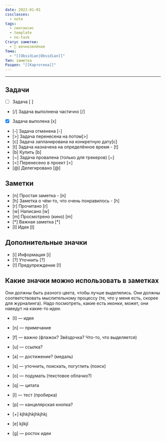 ```yaml
---
date: 2022-01-01
cssclasses:
  - note
tags:
  - синтаксис
  - template
  - no-task
Статус заметки:
  - 🌱 вечнозелёная
Тема:
  - "[[Obsidian|Obsidian]]"
Тип: заметка
Раздел: "[[Картотека]]"
---
```


***
## Задачи

- [ ] Задача [ ]
- [/] Задача выполнена частично [/]
- [x] Задача выполена [x]
- [-] Задача отменена [-]
- [>] Задача перенесена на потом[>]
- [c] Задача запланирована на конкретную дату[c]
- [t] Задача назначена на определённое время - [t]
- [b] Купить [b]
- [~]  Задача провалена (только для трекеров) [~]
- [<] Перенесено в проект [<]
- [@] Делегировано [@]

## Заметки

- [n] Простая заметка - [n]
- [h] Заметка о чём-то, что очень понравилось - [h]
- [r] Прочитано [r]
- [w] Написано [w]
- [m] Просмотрено (кино) [m]
- [*] Важная заметка [\*]
- [I] Идея [I]

## Дополнительные значки

- [i] Информация [i]
- [?] Уточнить [?]
- [!] Предупреждение [!]



## Какие значки можно использовать в заметках

Они должны быть разного цвета, чтобы лучше выделялись.
Они должны соответствовать мыслительному процессу (те, что у меня есть, скорее для журналинга).
Надо посмотреть, какие есть иконки, может, они наведут на какие-то идеи.

- [I] — идея
- [n] — примечание 
- [f] — важно (флажок? Звёздочка? Что-то, что выделяется)
- [u] — ссылка?
- [a] — достижение? (медаль)
- [s] — уточнить, поискать, погуглить (поиск)
- [o] — подумать (текстовое облачко?)
- [q] — цитата
- [l] — тест (пробирка)
- [p] — канцелярская кнопка?

- [+] kjhkjhkjhkjhkj
- [e] kjlkjl

- [g] — росток идеи


